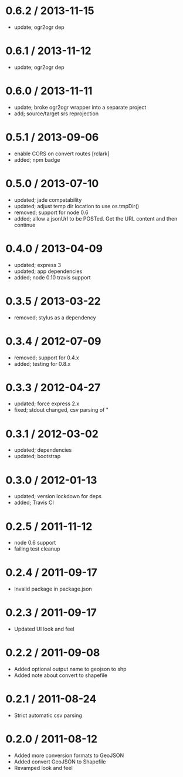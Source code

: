 
0.6.2 / 2013-11-15 
==================

 * update; ogr2ogr dep

0.6.1 / 2013-11-12 
==================

 * update; ogr2ogr dep

0.6.0 / 2013-11-11 
==================

 * update; broke ogr2ogr wrapper into a separate project
 * add; source/target srs reprojection

0.5.1 / 2013-09-06 
==================

 * enable CORS on convert routes [rclark]
 * added; npm badge

0.5.0 / 2013-07-10 
==================

 * updated; jade compatability
 * updated; adjust temp dir location to use os.tmpDir()
 * removed; support for node 0.6
 * added; allow a jsonUrl to be POSTed. Get the URL content and then continue

0.4.0 / 2013-04-09 
==================

  * updated; express 3
  * updated; app dependencies
  * added; node 0.10 travis support

0.3.5 / 2013-03-22 
==================

  * removed; stylus as a dependency

0.3.4 / 2012-07-09 
==================

  * removed; support for 0.4.x
  * added; testing for 0.8.x

0.3.3 / 2012-04-27 
==================

  * updated; force express 2.x
  * fixed; stdout changed, csv parsing of "

0.3.1 / 2012-03-02 
==================

  * updated; dependencies
  * updated; bootstrap

0.3.0 / 2012-01-13 
==================

  * updated; version lockdown for deps
  * added; Travis CI

0.2.5 / 2011-11-12 
==================

  * node 0.6 support
  * failing test cleanup

0.2.4 / 2011-09-17 
==================

  * Invalid package in package.json

0.2.3 / 2011-09-17 
==================

  * Updated UI look and feel

0.2.2 / 2011-09-08 
==================

  * Added optional output name to geojson to shp
  * Added note about convert to shapefile

0.2.1 / 2011-08-24 
==================

  * Strict automatic csv parsing

0.2.0 / 2011-08-12 
==================

  * Added more conversion formats to GeoJSON
  * Added convert GeoJSON to Shapefile
  * Revamped look and feel
